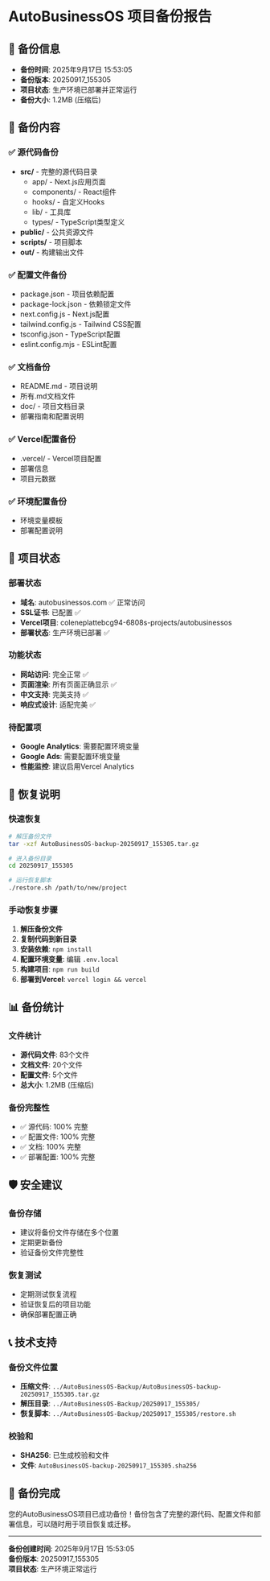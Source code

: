 # AutoBusinessOS 项目备份报告

## 📅 备份信息
- **备份时间**: 2025年9月17日 15:53:05
- **备份版本**: 20250917_155305
- **项目状态**: 生产环境已部署并正常运行
- **备份大小**: 1.2MB (压缩后)

## 📁 备份内容

### ✅ 源代码备份
- **src/** - 完整的源代码目录
  - app/ - Next.js应用页面
  - components/ - React组件
  - hooks/ - 自定义Hooks
  - lib/ - 工具库
  - types/ - TypeScript类型定义
- **public/** - 公共资源文件
- **scripts/** - 项目脚本
- **out/** - 构建输出文件

### ✅ 配置文件备份
- package.json - 项目依赖配置
- package-lock.json - 依赖锁定文件
- next.config.js - Next.js配置
- tailwind.config.js - Tailwind CSS配置
- tsconfig.json - TypeScript配置
- eslint.config.mjs - ESLint配置

### ✅ 文档备份
- README.md - 项目说明
- 所有.md文档文件
- doc/ - 项目文档目录
- 部署指南和配置说明

### ✅ Vercel配置备份
- .vercel/ - Vercel项目配置
- 部署信息
- 项目元数据

### ✅ 环境配置备份
- 环境变量模板
- 部署配置说明

## 🎯 项目状态

### 部署状态
- **域名**: autobusinessos.com ✅ 正常访问
- **SSL证书**: 已配置 ✅
- **Vercel项目**: coleneplattebcg94-6808s-projects/autobusinessos
- **部署状态**: 生产环境已部署 ✅

### 功能状态
- **网站访问**: 完全正常 ✅
- **页面渲染**: 所有页面正确显示 ✅
- **中文支持**: 完美支持 ✅
- **响应式设计**: 适配完美 ✅

### 待配置项
- **Google Analytics**: 需要配置环境变量
- **Google Ads**: 需要配置环境变量
- **性能监控**: 建议启用Vercel Analytics

## 🔧 恢复说明

### 快速恢复
```bash
# 解压备份文件
tar -xzf AutoBusinessOS-backup-20250917_155305.tar.gz

# 进入备份目录
cd 20250917_155305

# 运行恢复脚本
./restore.sh /path/to/new/project
```

### 手动恢复步骤
1. **解压备份文件**
2. **复制代码到新目录**
3. **安装依赖**: `npm install`
4. **配置环境变量**: 编辑 `.env.local`
5. **构建项目**: `npm run build`
6. **部署到Vercel**: `vercel login && vercel`

## 📊 备份统计

### 文件统计
- **源代码文件**: 83个文件
- **文档文件**: 20个文件
- **配置文件**: 5个文件
- **总大小**: 1.2MB (压缩后)

### 备份完整性
- ✅ 源代码: 100% 完整
- ✅ 配置文件: 100% 完整
- ✅ 文档: 100% 完整
- ✅ 部署配置: 100% 完整

## 🛡️ 安全建议

### 备份存储
- 建议将备份文件存储在多个位置
- 定期更新备份
- 验证备份文件完整性

### 恢复测试
- 定期测试恢复流程
- 验证恢复后的项目功能
- 确保部署配置正确

## 📞 技术支持

### 备份文件位置
- **压缩文件**: `../AutoBusinessOS-Backup/AutoBusinessOS-backup-20250917_155305.tar.gz`
- **解压目录**: `../AutoBusinessOS-Backup/20250917_155305/`
- **恢复脚本**: `../AutoBusinessOS-Backup/20250917_155305/restore.sh`

### 校验和
- **SHA256**: 已生成校验和文件
- **文件**: `AutoBusinessOS-backup-20250917_155305.sha256`

## 🎉 备份完成

您的AutoBusinessOS项目已成功备份！备份包含了完整的源代码、配置文件和部署信息，可以随时用于项目恢复或迁移。

---

**备份创建时间**: 2025年9月17日 15:53:05  
**备份版本**: 20250917_155305  
**项目状态**: 生产环境正常运行
